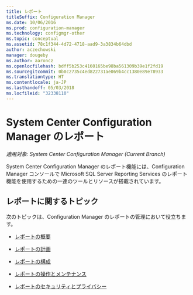 ```yaml
---
title: レポート
titleSuffix: Configuration Manager
ms.date: 10/06/2016
ms.prod: configuration-manager
ms.technology: configmgr-other
ms.topic: conceptual
ms.assetid: 78c1f344-4d72-4718-aad9-3a3834b64dbd
author: aczechowski
manager: dougeby
ms.author: aaroncz
ms.openlocfilehash: bdff5b253c4160165be98ba561309b39e1f2fd19
ms.sourcegitcommit: 0b0c2735c4ed822731ae069b4cc1380e89e78933
ms.translationtype: HT
ms.contentlocale: ja-JP
ms.lasthandoff: 05/03/2018
ms.locfileid: "32338110"
---
```

# <a name="reporting-in-system-center-configuration-manager"></a>System Center Configuration Manager のレポート

*適用対象: System Center Configuration Manager (Current Branch)*

System Center Configuration Manager のレポート機能には、Configuration Manager コンソールで Microsoft SQL Server Reporting Services のレポート機能を使用するための一連のツールとリソースが搭載されています。  

## <a name="reporting-topics"></a>レポートに関するトピック  
 次のトピックは、Configuration Manager のレポートの管理において役立ちます。  

-   [レポートの概要](introduction-to-reporting.md)  

-   [レポートの計画](planning-for-reporting.md)  

-   [レポートの構成](configuring-reporting.md)  

-   [レポートの操作とメンテナンス](operations-and-maintenance-for-reporting.md)  

-   [レポートのセキュリティとプライバシー](security-and-privacy-for-reporting.md)  
